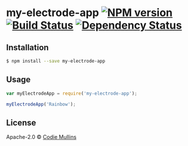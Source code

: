 # my-electrode-app [![NPM version][npm-image]][npm-url] [![Build Status][travis-image]][travis-url] [![Dependency Status][daviddm-image]][daviddm-url]
> 

## Installation

```sh
$ npm install --save my-electrode-app
```

## Usage

```js
var myElectrodeApp = require('my-electrode-app');

myElectrodeApp('Rainbow');
```
## License

Apache-2.0 © [Codie Mullins]()


[npm-image]: https://badge.fury.io/js/my-electrode-app.svg
[npm-url]: https://npmjs.org/package/my-electrode-app
[travis-image]: https://travis-ci.org/codiemullins/my-electrode-app.svg?branch=master
[travis-url]: https://travis-ci.org/codiemullins/my-electrode-app
[daviddm-image]: https://david-dm.org/codiemullins/my-electrode-app.svg?theme=shields.io
[daviddm-url]: https://david-dm.org/codiemullins/my-electrode-app
